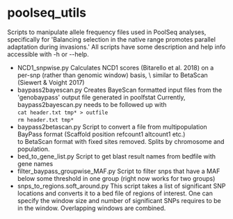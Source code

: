 # poolseq_utils
Scripts to manipulate allele frequency files used in PoolSeq analyses, specifically for 'Balancing selection in the native range promotes parallel adaptation during invasions.' All scripts have some description and help info accessible with -h or --help.

* NCD1_snpwise.py Calculates NCD1 scores (Bitarello et al. 2018) on a per-snp (rather than genomic window) basis, \ 
similar to BetaScan (Siewert & Voight 2017)
* baypass2bayescan.py Creates BayeScan formatted input files from the 'genobaypass' output file generated in poolfstat
Currently, baypass2bayescan.py needs to be followed up with \
`cat header.txt tmp* > outfile` \
`rm header.txt tmp* `
* baypass2betascan.py Script to convert a file from multipopulation BayPass format (Scaffold position refcount1 altcount1 etc.) \
to BetaScan format with fixed sites removed. Splits by chromosome and population.
* bed_to_gene_list.py Script to get blast result names from bedfile with gene names
* filter_baypass_groupwise_MAF.py Script to filter snps that have a MAF below some threshold in one group (right now works for two groups)
* snps_to_regions.soft_around.py This script takes a list of significant SNP locations and converts it to a bed file of regions of interest. One can specify the window size and number of significant SNPs requires to be in the window. Overlapping windows are combined.
